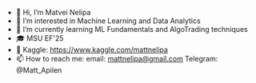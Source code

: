 - 👋 Hi, I’m Matvei Nelipa
- 👀 I’m interested in Machine Learning and Data Analytics
- 🌱 I’m currently learning ML Fundamentals and AlgoTrading techniques
- 🎓 MSU EF'25
- 🚀 Kaggle: https://www.kaggle.com/mattnelipa
- 📫 How to reach me:
  email: mattnelipa@gmail.com
  Telegram: @Matt_Apilen
